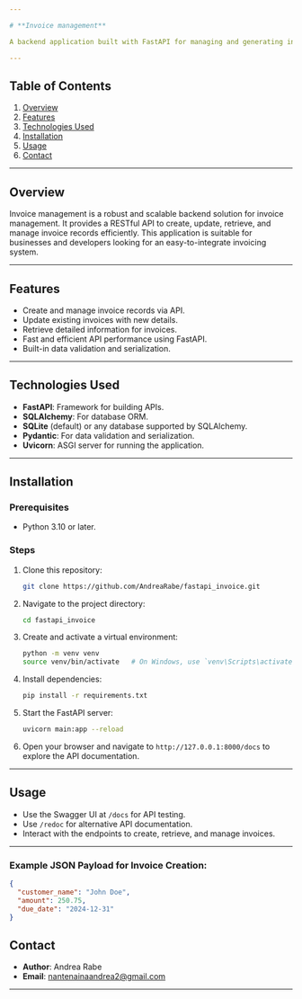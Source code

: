 ```yaml
---

# **Invoice management**  

A backend application built with FastAPI for managing and generating invoices efficiently.  

---
```


## **Table of Contents**

1. [Overview](#overview)  
2. [Features](#features)  
3. [Technologies Used](#technologies-used)  
4. [Installation](#installation)  
5. [Usage](#usage)  
6. [Contact](#contact)  

---

## **Overview**

Invoice management is a robust and scalable backend solution for invoice management. It provides a RESTful API to create, update, retrieve, and manage invoice records efficiently. This application is suitable for businesses and developers looking for an easy-to-integrate invoicing system.  

---

## **Features**

- Create and manage invoice records via API.  
- Update existing invoices with new details.  
- Retrieve detailed information for invoices.  
- Fast and efficient API performance using FastAPI.  
- Built-in data validation and serialization.  

---

## **Technologies Used**

- **FastAPI**: Framework for building APIs.  
- **SQLAlchemy**: For database ORM.  
- **SQLite** (default) or any database supported by SQLAlchemy.  
- **Pydantic**: For data validation and serialization.  
- **Uvicorn**: ASGI server for running the application.  

---

## **Installation**

### Prerequisites  
- Python 3.10 or later.  

### Steps  

1. Clone this repository:  
   ```bash
   git clone https://github.com/AndreaRabe/fastapi_invoice.git
   ```  

2. Navigate to the project directory:  
   ```bash
   cd fastapi_invoice
   ```  

3. Create and activate a virtual environment:  
   ```bash
   python -m venv venv
   source venv/bin/activate   # On Windows, use `venv\Scripts\activate`
   ```  

4. Install dependencies:  
   ```bash
   pip install -r requirements.txt
   ```  

5. Start the FastAPI server:  
   ```bash
   uvicorn main:app --reload
   ```  

6. Open your browser and navigate to `http://127.0.0.1:8000/docs` to explore the API documentation.  

---

## **Usage**

- Use the Swagger UI at `/docs` for API testing.  
- Use `/redoc` for alternative API documentation.  
- Interact with the endpoints to create, retrieve, and manage invoices.  

---

### Example JSON Payload for Invoice Creation:
```json
{
  "customer_name": "John Doe",
  "amount": 250.75,
  "due_date": "2024-12-31"
}
```

## **Contact**

- **Author**: Andrea Rabe   
- **Email**: [nantenainaandrea2@gmail.com](mailto:nantenainaandrea2@gmail.com)  

---

